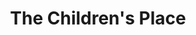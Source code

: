 ---
title: "The Children's Place"
url: /houston/the-childrens-place-north-freeway/
shop: clothes
---